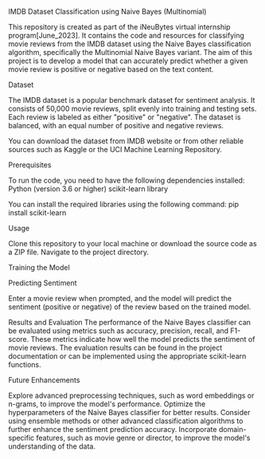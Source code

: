 IMDB Dataset Classification using Naive Bayes (Multinomial)

This repository is created as part of the iNeuBytes virtual internship program[June_2023]. It contains the code and resources for classifying movie reviews from the IMDB dataset using the Naive Bayes classification algorithm, specifically the Multinomial Naive Bayes variant. The aim of this project is to develop a model that can accurately predict whether a given movie review is positive or negative based on the text content.

Dataset

The IMDB dataset is a popular benchmark dataset for sentiment analysis. It consists of 50,000 movie reviews, split evenly into training and testing sets. Each review is labeled as either "positive" or "negative". The dataset is balanced, with an equal number of positive and negative reviews.

You can download the dataset from IMDB website or from other reliable sources such as Kaggle or the UCI Machine Learning Repository.

Prerequisites

To run the code, you need to have the following dependencies installed:
  Python (version 3.6 or higher)
  scikit-learn library

You can install the required libraries using the following command:
      pip install scikit-learn

Usage

Clone this repository to your local machine or download the source code as a ZIP file.
Navigate to the project directory.

Training the Model

Predicting Sentiment

Enter a movie review when prompted, and the model will predict the sentiment (positive or negative) of the review based on the trained model.

Results and Evaluation
The performance of the Naive Bayes classifier can be evaluated using metrics such as accuracy, precision, recall, and F1-score. These metrics indicate how well the model predicts the sentiment of movie reviews. The evaluation results can be found in the project documentation or can be implemented using the appropriate scikit-learn functions.

Future Enhancements

Explore advanced preprocessing techniques, such as word embeddings or n-grams, to improve the model's performance.
Optimize the hyperparameters of the Naive Bayes classifier for better results.
Consider using ensemble methods or other advanced classification algorithms to further enhance the sentiment prediction accuracy.
Incorporate domain-specific features, such as movie genre or director, to improve the model's understanding of the data.
